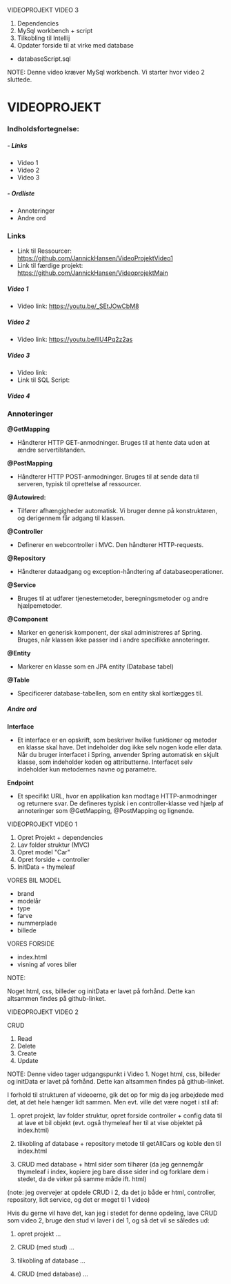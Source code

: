 
VIDEOPROJEKT
VIDEO 3

1. Dependencies
2. MySql workbench + script
3. Tilkobling til Intellij
4. Opdater forside til at virke med database


-   databaseScript.sql


NOTE:
Denne video kræver MySql workbench.
Vi starter hvor video 2 sluttede.































# VIDEOPROJEKT

### Indholdsfortegnelse:

#####  - Links

   - Video 1
   - Video 2
   - Video 3
 
#####  - Ordliste

   - Annoteringer
   - Andre ord


### **Links**

- Link til Ressourcer:          https://github.com/JannickHansen/VideoProjektVideo1
- Link til færdige projekt:     https://github.com/JannickHansen/VideoprojektMain

##### Video 1
-   Video link:                 https://youtu.be/_SEtJOwCbM8

##### Video 2
-   Video link:                 https://youtu.be/llU4Pq2z2as

##### Video 3
-   Video link:                  
-   Link til SQL Script:                 

##### Video 4

### **Annoteringer**

**@GetMapping**
-   Håndterer HTTP GET-anmodninger.
    Bruges til at hente data uden at ændre servertilstanden.

**@PostMapping**
-   Håndterer HTTP POST-anmodninger.
    Bruges til at sende data til serveren, typisk til oprettelse af ressourcer.

**@Autowired:**
-   Tilfører afhængigheder automatisk.
    Vi bruger denne på konstruktøren, og derigennem får adgang til klassen.

**@Controller**
-   Definerer en webcontroller i MVC.
    Den håndterer HTTP-requests.

**@Repository**
-   Håndterer dataadgang og exception-håndtering af databaseoperationer.

**@Service**
-   Bruges til at udfører tjenestemetoder, beregningsmetoder og andre hjælpemetoder.

**@Component**
-   Marker en generisk komponent, der skal administreres af Spring.
    Bruges, når klassen ikke passer ind i andre specifikke annoteringer.

**@Entity**
-   Markerer en klasse som en JPA entity (Database tabel)

**@Table**
-   Specificerer database-tabellen, som en entity skal kortlægges til.

##### **Andre ord**

**Interface**
-   Et interface er en opskrift, som beskriver hvilke funktioner og metoder en klasse skal have.
    Det indeholder dog ikke selv nogen kode eller data.
    Når du bruger interfacet i Spring, anvender Spring automatisk en skjult klasse, som indeholder koden og attributterne.
    Interfacet selv indeholder kun metodernes navne og parametre.

**Endpoint**
-   Et specifikt URL, hvor en applikation kan modtage HTTP-anmodninger og returnere svar.
    De defineres typisk i en controller-klasse ved hjælp af annoteringer som @GetMapping, @PostMapping og lignende.





















VIDEOPROJEKT
VIDEO 1

1. Opret Projekt + dependencies
2. Lav folder struktur (MVC)
3. Opret model "Car"
4. Opret forside + controller
5. InitData + thymeleaf

VORES BIL MODEL

- brand
- modelår
- type
- farve
- nummerplade
- billede

VORES FORSIDE

- index.html
- visning af vores biler


NOTE:

Noget html, css, billeder og initData er lavet på forhånd. Dette kan altsammen findes på github-linket.



VIDEOPROJEKT
VIDEO 2


CRUD

1. Read
2. Delete
3. Create
4. Update

NOTE:
Denne video tager udgangspunkt i Video 1.
Noget html, css, billeder og initData er lavet på forhånd. Dette kan altsammen findes på github-linket.





I forhold til strukturen af videoerne, gik det op for mig da jeg arbejdede med det, at det hele hænger lidt sammen. Men evt. ville det være noget i stil af:

1. opret projekt, lav folder struktur, opret forside controller + config data til at lave et bil objekt (evt. også thymeleaf her til at vise objektet på index.html)

2. tilkobling af database + repository metode til getAllCars og koble den til index.html

3. CRUD med database + html sider som tilhører (da jeg gennemgår thymeleaf i index, kopiere jeg bare disse sider ind og forklare dem i stedet, da de virker på samme måde ift. html)

(note: jeg overvejer at opdele CRUD i 2, da det jo både er html, controller, repository, lidt service, og det er meget til 1 video)


Hvis du gerne vil have det, kan jeg i stedet for denne opdeling, lave CRUD som video 2, bruge den stud vi laver i del 1, og så det vil se således ud:

1. opret projekt ...

2. CRUD (med stud) ...

3. tilkobling af database ...

4. CRUD (med database) ...